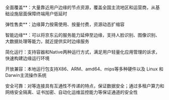 全面覆盖**：大量靠近用户边缘的节点资源，覆盖全国主流地区和运营商，从基础设施层面保障终端用户低延时

弹性售卖**：边缘算力按需使用、按量付费，资源动态扩缩容

智能边缘**：可以将京东云的服务能力延伸至边缘，支持人脸识别、图像识别、大数据处理等能力，就近提供实时边缘服务

简化运行：支持容器和Native两种运行方式，满足用户轻量化应用管理的诉求，快速构建边缘运行环境

开放兼容：本地运行包支持X86、ARM、amd64、mips等多种硬件以及 Linux 和 Darwin主流操作系统

安全可靠：对等连接具有互通性不传递的特点，保证数据安全；通过多租户算力和网络安全隔离、证书加密、自动化运维监控能力等保证通道的安全性
